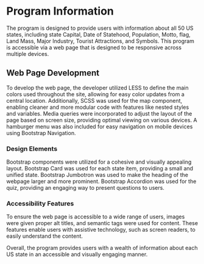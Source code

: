 # Program Information
The program is designed to provide users with information about all 50 US states, including state Capital, Date of Statehood, Population, Motto, flag, Land Mass, Major Industry, Tourist Attractions, and Symbols. This program is accessible via a web page that is designed to be responsive across multiple devices.

## Web Page Development

To develop the web page, the developer utilized LESS to define the main colors used throughout the site, allowing for easy color updates from a central location. Additionally, SCSS was used for the map component, enabling cleaner and more modular code with features like nested styles and variables. Media queries were incorporated to adjust the layout of the page based on screen size, providing optimal viewing on various devices. A hamburger menu was also included for easy navigation on mobile devices using Bootstrap Navigation.

### Design Elements

Bootstrap components were utilized for a cohesive and visually appealing layout. Bootstrap Card was used for each state item, providing a small and unified state. Bootstrap Jumbotron was used to make the heading of the webpage larger and more prominent. Bootstrap Accordion was used for the quiz, providing an engaging way to present questions to users.

### Accessibility Features

To ensure the web page is accessible to a wide range of users, images were given proper alt titles, and semantic tags were used for content. These features enable users with assistive technology, such as screen readers, to easily understand the content.

Overall, the program provides users with a wealth of information about each US state in an accessible and visually engaging manner.
